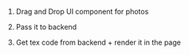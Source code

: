 1. Drag and Drop UI component for photos

2. Pass it to backend 

3. Get tex code from backend + render it in the page